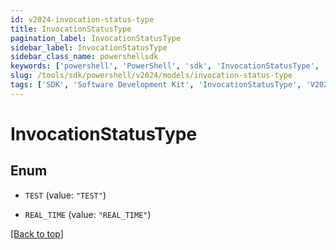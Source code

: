 ```yaml
---
id: v2024-invocation-status-type
title: InvocationStatusType
pagination_label: InvocationStatusType
sidebar_label: InvocationStatusType
sidebar_class_name: powershellsdk
keywords: ['powershell', 'PowerShell', 'sdk', 'InvocationStatusType', 'V2024InvocationStatusType'] 
slug: /tools/sdk/powershell/v2024/models/invocation-status-type
tags: ['SDK', 'Software Development Kit', 'InvocationStatusType', 'V2024InvocationStatusType']
---
```



# InvocationStatusType

## Enum


* `TEST` (value: `"TEST"`)

* `REAL_TIME` (value: `"REAL_TIME"`)


[[Back to top]](#) 

